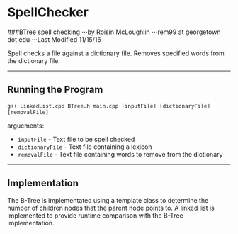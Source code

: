 # SpellChecker

###BTree spell checking
⋅⋅⋅by Roisin McLoughlin
⋅⋅⋅rem99 at georgetown dot edu
⋅⋅⋅Last Modified 11/15/16

Spell checks a file against a dictionary file.
Removes specified words from the dictionary file.

--------------------------
Running the Program
--------------------------
`g++ LinkedList.cpp BTree.h main.cpp [inputFile] [dictionaryFile] [removalFile]`

arguements:
* `inputFile` - Text file to be spell checked
* `dictionaryFile` - Text file containing a lexicon
* `removalFile` - Text file containing words to remove from the dictionary

------------------------
Implementation
------------------------
The B-Tree is implementated using a template class to determine
the number of children nodes that the parent node points to.
A linked list is implemented to provide runtime comparison with 
the B-Tree implementation.
